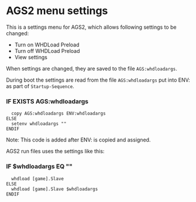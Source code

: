 # AGS2 menu settings

This is a settings menu for AGS2, which allows following settings to be changed:

* Turn on WHDLoad Preload
* Turn off WHDLoad Preload
* View settings

When settings are changed, they are saved to the file `AGS:whdloadargs`.

During boot the settings are read from the file `AGS:whdloadargs` put into ENV: as part of `Startup-Sequence`. 

### IF EXISTS AGS:whdloadargs
      copy AGS:whdloadargs ENV:whdloadargs
    ELSE
      setenv whdloadargs ""
    ENDIF 
	
Note: This code is added after ENV: is copied and assigned.

AGS2 run files uses the settings like this:

### IF $whdloadargs EQ ""
      whdload [game].Slave
    ELSE
      whdload [game].Slave $whdloadargs
    ENDIF